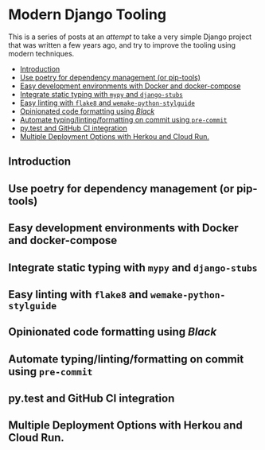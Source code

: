 # Modern Django Tooling

This is a series of posts at an _attempt_ to take a very simple Django project
that was written a few years ago, and try to improve the tooling using modern
techniques.

<!-- TOC -->
- [Introduction](#introduction)
- [Use poetry for dependency management (or pip-tools)](#use-poetry-for-dependency-management-or-pip-tools)
- [Easy development environments with Docker and docker-compose](#easy-development-environments-with-docker-and-docker-compose)
- [Integrate static typing with `mypy` and `django-stubs`](#integrate-static-typing-with-mypy-and-django-stubs)
- [Easy linting with `flake8` and `wemake-python-stylguide`](#easy-linting-with-flake8-and-wemake-python-stylguide)
- [Opinionated code formatting using _Black_](#opinionated-code-formatting-using-_black_)
- [Automate typing/linting/formatting on commit using `pre-commit`](#automate-typinglintingformatting-on-commit-using-pre-commit)
- [py.test and GitHub CI integration](#pytest-and-github-ci-integration)
- [Multiple Deployment Options with Herkou and Cloud Run.](#multiple-deployment-options-with-herkou-and-cloud-run)
<!-- /TOC -->

## Introduction

## Use poetry for dependency management (or pip-tools)

## Easy development environments with Docker and docker-compose

## Integrate static typing with `mypy` and `django-stubs`

## Easy linting with `flake8` and `wemake-python-stylguide`

## Opinionated code formatting using _Black_

## Automate typing/linting/formatting on commit using `pre-commit`

## py.test and GitHub CI integration

## Multiple Deployment Options with Herkou and Cloud Run.
